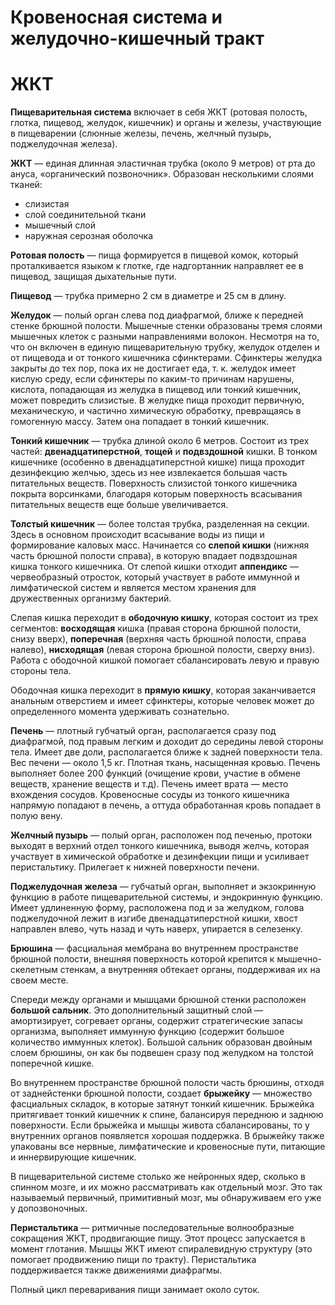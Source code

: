 Кровеносная система и желудочно-кишечный тракт
=======

# ЖКТ

**Пищеварительная система** включает в себя ЖКТ (ротовая полость, глотка,
пищевод, желудок, кишечник) и органы и железы, участвующие в пищеварении
(слюнные железы, печень, желчный пузырь, поджелудочная железа).

**ЖКТ** — единая длинная эластичная трубка (около 9 метров) от рта до
ануса, «органический позвоночник». Образован несколькими слоями тканей:

-   слизистая
-   слой соединительной ткани
-   мышечный слой
-   наружная серозная оболочка

**Ротовая полость** — пища формируется в пищевой комок, который
проталкивается языком к глотке, где надгортанник направляет ее в
пищевод, защищая дыхательные пути.

**Пищевод** — трубка примерно 2 см в диаметре и 25 см в длину.

**Желудок** — полый орган слева под диафрагмой, ближе к передней стенке
брюшной полости. Мышечные стенки образованы тремя слоями мышечных клеток
с разными направлениями волокон. Несмотря на то, что он включен в единую
пищеварительную трубку, желудок отделен и от пищевода и от тонкого
кишечника сфинктерами. Сфинктеры желудка закрыты до тех пор, пока их не
достигает еда, т. к. желудок имеет кислую среду, если сфинктеры по
каким-то причинам нарушены, кислота, попадающая из желудка в пищевод или
тонкий кишечник, может повредить слизистые. В желудке пища проходит
первичную, механическую, и частично химическую обработку, превращаясь в
гомогенную массу. Затем она попадает в тонкий кишечник.

**Тонкий кишечник** — трубка длиной около 6 метров. Состоит из трех
частей: **двенадцатиперстной**, **тощей** и **подвздошной** кишки. В тонком
кишечнике (особенно в двенадцатиперстной кишке) пища проходит
дезинфекцию желчью, здесь из нее извлекается большая часть питательных
веществ. Поверхность слизистой тонкого кишечника покрыта ворсинками,
благодаря которым поверхность всасывания питательных веществ еще больше
увеличивается.

**Толстый кишечник** — более толстая трубка, разделенная на секции. Здесь
в основном происходит всасывание воды из пищи и формирование каловых
масс. Начинается со **слепой кишки** (нижняя часть брюшной полости
справа), в которую впадает подвздошная кишка тонкого кишечника. От
слепой кишки отходит **аппендикс** — червеобразный отросток, который
участвует в работе иммунной и лимфатической систем и является местом
хранения для дружественных организму бактерий.

Слепая кишка переходит в **ободочную кишку**, которая состоит из трех
сегментов: **восходящая** кишка (правая сторона брюшной полости, снизу
вверх), **поперечная** (верхняя часть брюшной полости, справа налево),
**нисходящая** (левая сторона брюшной полости, сверху вниз). Работа с
ободочной кишкой помогает сбалансировать левую и правую стороны тела.

Ободочная кишка переходит в **прямую кишку**, которая заканчивается
анальным отверстием и имеет сфинктеры, которые человек может до
определенного момента удерживать сознательно.

**Печень** — плотный губчатый орган, располагается сразу под диафрагмой,
под правым легким и доходит до середины левой стороны тела. Имеет две
доли, располагается ближе к задней поверхности тела. Вес печени — около
1,5 кг. Плотная ткань, насыщенная кровью. Печень выполняет более 200
функций (очищение крови, участие в обмене веществ, хранение веществ и
т.д). Печень имеет врата — место вхождения сосудов. Кровеносные сосуды
из тонкого кишечника напрямую попадают в печень, а оттуда обработанная
кровь попадает в полую вену.

**Желчный пузырь** — полый орган, расположен под печенью, протоки выходят
в верхний отдел тонкого кишечника, выводя желчь, которая участвует в
химической обработке и дезинфекции пищи и усиливает перистальтику.
Прилегает к нижней поверхности печени.

**Поджелудочная железа** — губчатый орган, выполняет и экзокринную функцию
в работе пищеварительной системы, и эндокринную функцию. Имеет
удлиненную форму, расположена под и за желудком, голова поджелудочной
лежит в изгибе двенадцатиперстной кишки, хвост направлен влево, чуть
назад и чуть наверх, упирается в селезенку.

**Брюшина** — фасциальная мембрана во внутреннем пространстве брюшной
полости, внешняя поверхность которой крепится к мышечно-скелетным
стенкам, а внутренняя обтекает органы, поддерживая их на своем месте.

Спереди между органами и мышцами брюшной стенки расположен **большой
сальник**. Это дополнительный защитный слой — амортизирует, согревает
органы, содержит стратегические запасы организма, выполняет иммунную
функцию (содержит большое количество иммунных клеток). Большой сальник
образован двойным слоем брюшины, он как бы подвешен сразу под желудком
на толстой поперечной кишке.

Во внутреннем пространстве брюшной полости часть брюшины, отходя от
заднейстенки брюшной полости, создает **брыжейку** — множество фасциальных
складок, в которые затянут тонкий кишечник. Брыжейка притягивает тонкий
кишечник к спине, балансируя переднюю и заднюю поверхности. Если
брыжейка и мышцы живота сбалансированы, то у внутренних органов
появляется хорошая поддержка. В брыжейку также упакованы все нервные,
лимфатические и кровеносные пути, питающие и иннервирующие кишечник.

В пищеварительной системе столько же нейронных ядер, сколько в спинном
мозге, и их можно рассматривать как отдельный мозг. Это так называемый
первичный, примитивный мозг, мы обнаруживаем его уже у допозвоночных.

**Перистальтика** — ритмичные последовательные волнообразные сокращения
ЖКТ, продвигающие пищу. Этот процесс запускается в момент глотания.
Мышцы ЖКТ имеют спиралевидную структуру (это помогает продвижению пищи
по тракту). Перистальтика поддерживается также движениями диафрагмы.

Полный цикл переваривания пищи занимает около суток.
